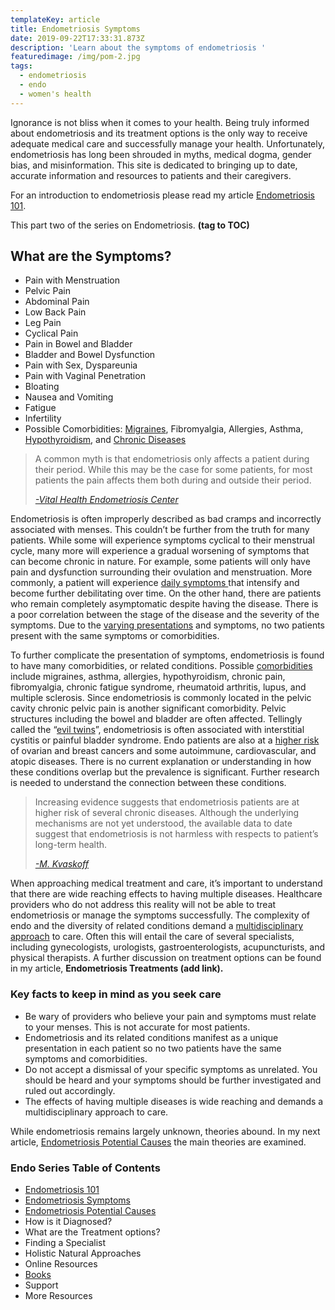 ```yaml
---
templateKey: article
title: Endometriosis Symptoms
date: 2019-09-22T17:33:31.873Z
description: 'Learn about the symptoms of endometriosis '
featuredimage: /img/pom-2.jpg
tags:
  - endometriosis
  - endo
  - women's health
---
```

Ignorance is not bliss when it comes to your health. Being truly informed about endometriosis and its treatment options is the only way to receive adequate medical care and successfully manage your health. Unfortunately, endometriosis has long been shrouded in myths, medical dogma, gender bias, and misinformation. This site is dedicated to bringing up to date, accurate information and resources to patients and their caregivers. 

For an introduction to endometriosis please read my article [Endometriosis 101](/articles/2019-08-21-endometriosis/).

This part two of the series on Endometriosis. **(tag to TOC)**

<h2>What are the Symptoms?</h2>

* Pain with Menstruation
* Pelvic Pain
* Abdominal Pain
* Low Back Pain
* Leg Pain
* Cyclical Pain
* Pain in Bowel and Bladder
* Bladder and Bowel Dysfunction
* Pain with Sex, Dyspareunia
* Pain with Vaginal Penetration 
* Bloating
* Nausea and Vomiting
* Fatigue
* Infertility
* Possible Comorbidities: <a href="https://www.ncbi.nlm.nih.gov/pubmed/22442736" target="_blank" rel="noopener noreferrer">Migraines</a>, Fibromyalgia, Allergies, Asthma, <a href="https://www.ncbi.nlm.nih.gov/pubmed/12351553" target="_blank" rel="noopener noreferrer">Hypothyroidism</a>, and <a href="https://www.ncbi.nlm.nih.gov/pubmed/25765863" target="_blank" rel="noopener noreferrer">Chronic Diseases</a>

<blockquote>

A common myth is that endometriosis only affects a patient during their period. While this may be the case for some patients, for most patients the pain affects them both during and outside their period. 

<cite><a href="https://www.vitalhealth.com/conditions-treated/pelvic-pain-conditions/endometriosis/" target="_blank" rel="noopener noreferrer">
\-Vital Health Endometriosis Center </a></cite>
</blockquote>

Endometriosis is often improperly described as bad cramps and incorrectly associated with menses. This couldn’t be further from the truth for many patients. While some will experience symptoms cyclical to their menstrual cycle, many more will experience a gradual worsening of symptoms that can become chronic in nature. For example, some patients will only have pain and dysfunction surrounding their ovulation and menstruation. More commonly, a patient will experience <a href="http://centerforendo.com/endometriosis-understanding-a-complex-disease" target="_blank" rel="noopener noreferrer"> daily symptoms </a> that intensify and become further debilitating over time. On the other hand, there are patients who remain completely asymptomatic despite having the disease. There is a poor correlation between the stage of the disease and the severity of the symptoms. Due to the <a href="https://obgyn.onlinelibrary.wiley.com/doi/full/10.1111/j.1471-0528.1997.tb11523.x" target="_blank" rel="noopener noreferrer">varying presentations</a> and symptoms, no two patients present with the same symptoms or comorbidities. 

To further complicate the presentation of symptoms, endometriosis is found to have many comorbidities, or related conditions. Possible <a href="https://www.ncbi.nlm.nih.gov/pubmed/12351553" target="_blank" rel="noopener noreferrer">comorbidities</a> include migraines, asthma, allergies, hypothyroidism, chronic pain, fibromyalgia, chronic fatigue syndrome, rheumatoid arthritis, lupus, and multiple sclerosis. Since endometriosis is commonly located in the pelvic cavity chronic pelvic pain is another significant comorbidity. Pelvic structures including the bowel and bladder are often affected. Tellingly called the “<a href="https://www.ncbi.nlm.nih.gov/pmc/articles/PMC3043443/" target="_blank" rel="noopener noreferrer">evil twins</a>”, endometriosis is often associated with interstitial cystitis or painful bladder syndrome. Endo patients are also at a <a href="https://www.ncbi.nlm.nih.gov/pubmed/25765863" target="_blank" rel="noopener noreferrer">higher risk</a> of ovarian and breast cancers and some autoimmune, cardiovascular, and atopic diseases. There is no current explanation or understanding in how these conditions overlap but the prevalence is significant. Further research is needed to understand the connection between these conditions. 

<blockquote>

Increasing evidence suggests that endometriosis patients are at higher risk of several chronic diseases. Although the underlying mechanisms are not yet understood, the available data to date suggest that endometriosis is not harmless with respects to patient’s long-term health. 

<cite>
<a href="https://www.ncbi.nlm.nih.gov/pubmed/25765863" target="_blank" rel="noopener noreferrer">

\-M. Kvaskoff </a>  </cite>

</blockquote>

When approaching medical treatment and care, it’s important to understand that there are wide reaching effects to having multiple diseases. Healthcare providers who do not address this reality will not be able to treat endometriosis or manage the symptoms successfully. The complexity of endo and the diversity of related conditions demand a <a href="https://www.ncbi.nlm.nih.gov/pmc/articles/PMC6661982/?fbclid=IwAR1ytZua-OpiBsknNROSa0ucyF3dB5ExX2IIDSFEAeFsPdru1SXW22mHZKU " target="_blank" rel="noopener noreferrer">multidisciplinary approach</a> to care. Often this will entail the care of several specialists, including gynecologists, urologists, gastroenterologists, acupuncturists, and physical therapists. A further discussion on treatment options can be found in my article, **Endometriosis Treatments (add link).**

<h3>Key facts to keep in mind as you seek care</h3>

* Be wary of providers who believe your pain and symptoms must relate to your menses. This is not accurate for most patients. 
* Endometriosis and its related conditions manifest as a unique presentation in each patient so no two patients have the same symptoms and comorbidities. 
* Do not accept a dismissal of your specific symptoms as unrelated. You should be heard and your symptoms should be further investigated and ruled out accordingly. 
* The effects of having multiple diseases is wide reaching and demands a multidisciplinary approach to care.

While endometriosis remains largely unknown, theories abound. In my next article, [Endometriosis Potential Causes](/articles/2019-09-24-endometriosis-potential-causes/) the main theories are examined. 

<h3 class="table-of-contents">Endo Series Table of Contents</h3>

* [Endometriosis 101](/articles/2019-08-21-endometriosis/)
* [Endometriosis Symptoms](/articles/2019-09-22-endometriosis-symptoms/)
* [Endometriosis Potential Causes](/articles/2019-09-24-endometriosis-potential-causes/)
* How is it Diagnosed?
* What are the Treatment options?
* Finding a Specialist
* Holistic Natural Approaches
* Online Resources
* [Books](/articles/2019-09-17-books-for-endometriosis/)
* Support
* More Resources

